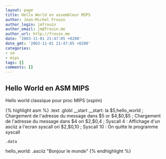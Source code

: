 ```yaml
---
layout: page
title: Hello World en assembleur MIPS
author: Jean-Michel Frouin
author_login: jmfrouin
author_email: jm@frouin.me
author_url: http://frouin.me
date: '2003-11-01 21:47:05 +0200'
date_gmt: '2003-11-01 21:47:05 +0200'
categories:
- sm
- mips
tags: []
comments: []
---
```

<h2>Hello World en ASM MIPS</h2>
<!--more-->
<p>Hello world classique pour proc MIPS (xspim)</p>
{% highlight asm %}
    .text
    .globl __start
__start:  la      $5,hello_world ;  Chargement de l'adresse du message dans $5
    or      $4,$0,$5 ;    Chargement de l'adresse du message dans $4
    ori     $2,$0,4 ;   Syscall 4 : Affichage d'un asciiz a l'ecran
    syscall
    ori     $2,$0,10 ;    Syscall 10 :  On quitte le programme
    syscall
  
    .data
hello_world:  .asciiz     "Bonjour le monde" 
{% endhighlight %}
<!-- Matomo -->
<script type="text/javascript">
  var _paq = window._paq || [];
  /* tracker methods like "setCustomDimension" should be called before "trackPageView" */
  _paq.push(['trackPageView']);
  _paq.push(['enableLinkTracking']);
  (function() {
    var u="//stats.frouin.me/";
    _paq.push(['setTrackerUrl', u+'matomo.php']);
    _paq.push(['setSiteId', '1']);
    var d=document, g=d.createElement('script'), s=d.getElementsByTagName('script')[0];
    g.type='text/javascript'; g.async=true; g.defer=true; g.src=u+'matomo.js'; s.parentNode.insertBefore(g,s);
  })();
</script>
<!-- End Matomo Code -->
